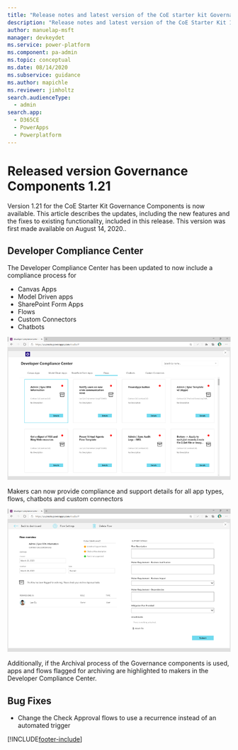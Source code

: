```yaml
---
title: "Release notes and latest version of the CoE starter kit Governance components 1.21 | MicrosoftDocs"
description: "Release notes and latest version of the CoE Starter Kit 1.21."
author: manuelap-msft
manager: devkeydet
ms.service: power-platform
ms.component: pa-admin
ms.topic: conceptual
ms.date: 08/14/2020
ms.subservice: guidance
ms.author: mapichle
ms.reviewer: jimholtz
search.audienceType: 
  - admin
search.app: 
  - D365CE
  - PowerApps
  - Powerplatform
---
```


# Released version Governance Components 1.21

Version 1.21 for the CoE Starter Kit Governance Components is now available. This article describes the updates, including the new features and the fixes to existing functionality, included in this release. This version was first made available on August 14, 2020..

## Developer Compliance Center

The Developer Compliance Center has been updated to now include a compliance process for

- Canvas Apps
- Model Driven apps
- SharePoint Form Apps
- Flows
- Custom Connectors
- Chatbots

![Developer Compliance Center - Flows.](../media/compliancecenter-1.png "Developer Compliance Center - Flows")

Makers can now provide compliance and support details for all app types, flows, chatbots and custom connectors

![Developer Compliance Center - Provide Maker Requirements.](../media/compliancecenter-3.png "Developer Compliance Center - Provide Maker Requirements")

Additionally, if the Archival process of the Governance components is used, apps and flows flagged for archiving are highlighted to makers in the Developer Compliance Center.

## Bug Fixes

- Change the Check Approval flows to use a recurrence instead of an automated trigger


[!INCLUDE[footer-include](../../../includes/footer-banner.md)]